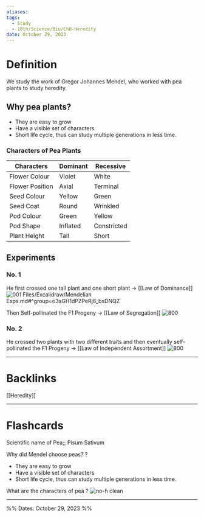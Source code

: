 ```yaml
---
aliases: 
tags:
  - Study
  - 10th/Science/Bio/Ch8-Heredity
date: October 29, 2023
---
```

# Definition
We study the work of Gregor Johannes Mendel, who worked with pea plants to study heredity.
## Why pea plants?
- They are easy to grow
- Have a visible set of characters
- Short life cycle, thus can study multiple generations in less time.
### Characters of Pea Plants
| Characters      | Dominant | Recessive   |
| --------------- | -------- | ----------- |
| Flower Colour   | Violet   | White       |
| Flower Position | Axial    | Terminal  |
| Seed Colour     | Yellow   | Green       |
| Seed Coat       | Round    | Wrinkled    |
| Pod Colour      | Green    | Yellow      |
| Pod Shape       | Inflated | Constricted |
| Plant Height    | Tall     | Short            |
## Experiments
### No. 1
He first crossed one tall plant and one short plant -> [[Law of Dominance]]
![001 Files/Excalidraw/Mendelian Exps.md#^group=o3aGH1dPZPeRj6_bsDNQZ]()

Then Self-pollinated the F1 Progeny -> [[Law of Segregation]]
![800]()
### No. 2
He crossed two plants with two different traits and then eventually self-pollinated the F1 Progeny -> [[Law of Independent Assortment]]
![800]()

---
# Backlinks
[[Heredity]]

---
# Flashcards

Scientific name of Pea;; Pisum Sativum
<!--SR:!2024-03-13,100,240-->

Why did Mendel choose peas?
?
- They are easy to grow
- Have a visible set of characters
- Short life cycle, thus can study multiple generations in less time.
<!--SR:!2024-04-06,94,280-->

What are the characters of pea
?
![no-h clean]()
<!--SR:!2024-07-18,155,267-->

---

%%
Dates: October 29, 2023
%%